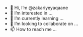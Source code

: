 - 👋 Hi, I’m @zakariyeyaqaane
- 👀 I’m interested in ...
- 🌱 I’m currently learning ...
- 💞️ I’m looking to collaborate on ...
- 📫 How to reach me ...

<!---
zakariyeyaqaane/zakariyeyaqaane is a ✨ special ✨ repository because its `README.md` (this file) appears on your GitHub profile.
You can click the Preview link to take a look at your changes.
--->
